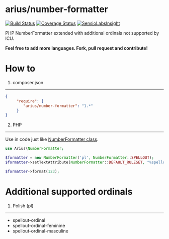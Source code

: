 # arius/number-formatter
[![Build Status](https://travis-ci.org/arius86/number-formatter.svg?branch=master)](https://travis-ci.org/arius86/number-formatter)
[![Coverage Status](https://coveralls.io/repos/arius86/number-formatter/badge.svg?branch=master)](https://coveralls.io/r/arius86/number-formatter?branch=master)
[![SensioLabsInsight](https://insight.sensiolabs.com/projects/87742c9a-446c-4635-9a9a-b277405cb3a1/mini.png)](https://insight.sensiolabs.com/projects/87742c9a-446c-4635-9a9a-b277405cb3a1)

PHP NumberFormatter extended with additional ordinals not supported by ICU.

**Feel free to add more languages. Fork, pull request and contribute!**

How to
======

1. composer.json
----------------------------

```json
{
     "require": {
        "arius/number-formatter": "1.*"
     }
}
```

2. PHP
-------

Use in code just like [NumberFormatter class](http://php.net/manual/en/class.numberformatter.php).

```php
use Arius\NumberFormatter;

$formatter = new NumberFormatter('pl', NumberFormatter::SPELLOUT);
$formatter->setTextAttribute(NumberFormatter::DEFAULT_RULESET, "%spellout-ordinal");

$formatter->format(123);
```

Additional supported ordinals
=============================

1. Polish (pl)
--------------

- spellout-ordinal
- spellout-ordinal-feminine
- spellout-ordinal-masculine


